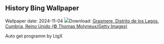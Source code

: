 ## History Bing Wallpaper
Wallpaper date: 2024-11-04
![](https://www.bing.com/th?id=OHR.CumbriaAutumn_ES-ES0346174499_UHD.jpg&w=1000)Download: [Grasmere, Distrito de los Lagos, Cumbria, Reino Unido (© Thomas Molyneux/Getty Images)](https://www.bing.com/th?id=OHR.CumbriaAutumn_ES-ES0346174499_UHD.jpg)

Auto get programm by LtgX
